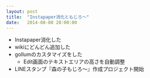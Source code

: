 ```yaml
---
layout: post
title:  "Instapaper消化ともじろ〜"
date:   2014-08-08 20:00:00
---
```


- Instapaper消化した
- wikiにどんどん追加した
- gollumのカスタマイズをした
    - Edit画面のテキストエリアの高さを自動調整
- LINEスタンプ『森の子もじろ〜』作成プロジェクト開始
